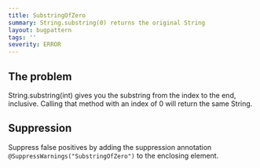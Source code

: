 ```yaml
---
title: SubstringOfZero
summary: String.substring(0) returns the original String
layout: bugpattern
tags: ''
severity: ERROR
---
```


<!--
*** AUTO-GENERATED, DO NOT MODIFY ***
To make changes, edit the @BugPattern annotation or the explanation in docs/bugpattern.
-->


## The problem
String.substring(int) gives you the substring from the index to the end, inclusive. Calling that method with an index of 0 will return the same String.

## Suppression
Suppress false positives by adding the suppression annotation `@SuppressWarnings("SubstringOfZero")` to the enclosing element.

